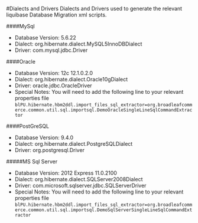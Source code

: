 #Dialects and Drivers
Dialects and Drivers used to generate the relevant liquibase Database Migration xml scripts.

####MySql
- Database Version: 5.6.22
- Dialect: org.hibernate.dialect.MySQL5InnoDBDialect
- Driver:  com.mysql.jdbc.Driver

####Oracle
- Database Version: 12c 12.1.0.2.0
- Dialect: org.hibernate.dialect.Oracle10gDialect
- Driver:  oracle.jdbc.OracleDriver
- Special Notes: 
    You will need to add the following line to your relevant properties file
    `blPU.hibernate.hbm2ddl.import_files_sql_extractor=org.broadleafcommerce.common.util.sql.importsql.DemoOracleSingleLineSqlCommandExtractor`

####PostGreSQL
- Database Version: 9.4.0
- Dialect: org.hibernate.dialect.PostgreSQLDialect
- Driver:  org.postgresql.Driver

#####MS Sql Server
- Database Version: 2012 Express 11.0.2100
- Dialect: org.hibernate.dialect.SQLServer2008Dialect
- Driver:  com.microsoft.sqlserver.jdbc.SQLServerDriver
- Special Notes: 
    You will need to add the following line to your relevant properties file
    `blPU.hibernate.hbm2ddl.import_files_sql_extractor=org.broadleafcommerce.common.util.sql.importsql.DemoSqlServerSingleLineSqlCommandExtractor`

